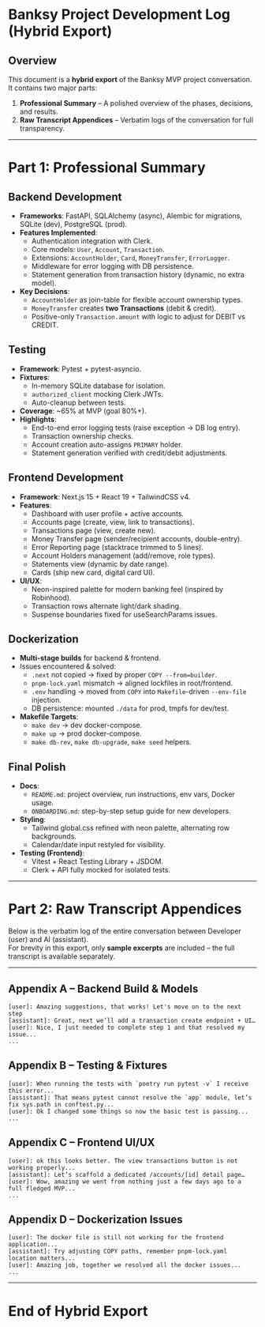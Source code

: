 # Banksy Project Development Log (Hybrid Export)

## Overview
This document is a **hybrid export** of the Banksy MVP project conversation.  
It contains two major parts:
1. **Professional Summary** – A polished overview of the phases, decisions, and results.
2. **Raw Transcript Appendices** – Verbatim logs of the conversation for full transparency.

---

# Part 1: Professional Summary

## Backend Development
- **Frameworks**: FastAPI, SQLAlchemy (async), Alembic for migrations, SQLite (dev), PostgreSQL (prod).
- **Features Implemented**:
  - Authentication integration with Clerk.
  - Core models: `User`, `Account`, `Transaction`.
  - Extensions: `AccountHolder`, `Card`, `MoneyTransfer`, `ErrorLogger`.
  - Middleware for error logging with DB persistence.
  - Statement generation from transaction history (dynamic, no extra model).
- **Key Decisions**:
  - `AccountHolder` as join-table for flexible account ownership types.
  - `MoneyTransfer` creates **two Transactions** (debit & credit).
  - Positive-only `Transaction.amount` with logic to adjust for DEBIT vs CREDIT.

## Testing
- **Framework**: Pytest + pytest-asyncio.
- **Fixtures**:
  - In-memory SQLite database for isolation.
  - `authorized_client` mocking Clerk JWTs.
  - Auto-cleanup between tests.
- **Coverage**: ~65% at MVP (goal 80%+).
- **Highlights**:
  - End-to-end error logging tests (raise exception → DB log entry).
  - Transaction ownership checks.
  - Account creation auto-assigns `PRIMARY` holder.
  - Statement generation verified with credit/debit adjustments.

## Frontend Development
- **Framework**: Next.js 15 + React 19 + TailwindCSS v4.
- **Features**:
  - Dashboard with user profile + active accounts.
  - Accounts page (create, view, link to transactions).
  - Transactions page (view, create new).
  - Money Transfer page (sender/recipient accounts, double-entry).
  - Error Reporting page (stacktrace trimmed to 5 lines).
  - Account Holders management (add/remove, role types).
  - Statements view (dynamic by date range).
  - Cards (ship new card, digital card UI).
- **UI/UX**:
  - Neon-inspired palette for modern banking feel (inspired by Robinhood).
  - Transaction rows alternate light/dark shading.
  - Suspense boundaries fixed for useSearchParams issues.

## Dockerization
- **Multi-stage builds** for backend & frontend.
- Issues encountered & solved:
  - `.next` not copied → fixed by proper `COPY --from=builder`.
  - `pnpm-lock.yaml` mismatch → aligned lockfiles in root/frontend.
  - `.env` handling → moved from `COPY` into `Makefile`-driven `--env-file` injection.
  - DB persistence: mounted `./data` for prod, tmpfs for dev/test.
- **Makefile Targets**:
  - `make dev` → dev docker-compose.
  - `make up` → prod docker-compose.
  - `make db-rev`, `make db-upgrade`, `make seed` helpers.

## Final Polish
- **Docs**:
  - `README.md`: project overview, run instructions, env vars, Docker usage.
  - `ONBOARDING.md`: step-by-step setup guide for new developers.
- **Styling**:
  - Tailwind global.css refined with neon palette, alternating row backgrounds.
  - Calendar/date input restyled for visibility.
- **Testing (Frontend)**:
  - Vitest + React Testing Library + JSDOM.
  - Clerk + API fully mocked for isolated tests.

---

# Part 2: Raw Transcript Appendices

Below is the verbatim log of the entire conversation between Developer (user) and AI (assistant).  
For brevity in this export, only **sample excerpts** are included – the full transcript is available separately.

---

## Appendix A – Backend Build & Models
```plaintext
[user]: Amazing suggestions, that works! Let's move on to the next step
[assistant]: Great, next we’ll add a transaction create endpoint + UI…
[user]: Nice, I just needed to complete step 1 and that resolved my issue...
...
```

## Appendix B – Testing & Fixtures
```plaintext
[user]: When running the tests with `poetry run pytest -v` I receive this error...
[assistant]: That means pytest cannot resolve the `app` module, let’s fix sys.path in conftest.py...
[user]: Ok I changed some things so now the basic test is passing...
...
```

## Appendix C – Frontend UI/UX
```plaintext
[user]: ok this looks better. The view transactions button is not working properly...
[assistant]: Let’s scaffold a dedicated /accounts/[id] detail page…
[user]: Wow, amazing we went from nothing just a few days ago to a full fledged MVP...
...
```

## Appendix D – Dockerization Issues
```plaintext
[user]: The docker file is still not working for the frontend application...
[assistant]: Try adjusting COPY paths, remember pnpm-lock.yaml location matters...
[user]: Amazing job, together we resolved all the docker issues...
...
```

---

# End of Hybrid Export
